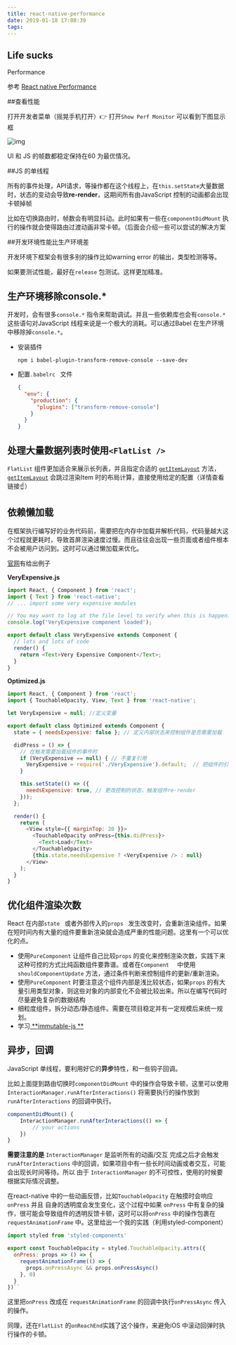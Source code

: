 ```yaml
---
title: react-native-performance
date: 2019-01-18 17:08:39
tags:
---
```



## Life sucks

Performance

参考 [React native Performance](https://facebook.github.io/react-native/docs/performance)



##查看性能

打开开发者菜单（摇晃手机打开）👉 打开`Show Perf Monitor` 可以看到下图显示框

![img](https://facebook.github.io/react-native/docs/assets/PerfUtil.png)

UI 和 JS 的帧数都稳定保持在60 为最优情况。



##JS 的单线程

所有的事件处理，API请求，等操作都在这个线程上，在`this.setState`大量数据时，状态的变动会导致**re-render**，这期间所有由JavaScript 控制的动画都会出现卡顿掉帧

比如在切换路由时，帧数会有明显抖动。此时如果有一些在`componentDidMount` 执行的操作就会使得路由过渡动画非常卡顿。（后面会介绍一些可以尝试的解决方案



##开发环境性能比生产环境差

开发环境下框架会有很多别的操作比如warning error 的输出，类型检测等等。

如果要测试性能，最好在`release` 包测试。这样更加精准。



## 生产环境移除console.*

开发时，会有很多`console.*` 指令来帮助调试。并且一些依赖库也会有`console.*` 这些语句对JavaScript 线程来说是一个极大的消耗。可以通过Babel 在生产环境中移除掉`console.*`。

- 安装插件

  `npm i babel-plugin-transform-remove-console --save-dev`

- 配置`.babelrc ` 文件

  ```json
  {
    "env": {
      "production": {
        "plugins": ["transform-remove-console"]
      }
    }
  }
  ```



## 处理大量数据列表时使用`<FlatList />`

`FlatList` 组件更加适合来展示长列表，并且指定合适的 [`getItemLayout`](https://facebook.github.io/react-native/docs/flatlist.html#getitemlayout) 方法， [`getItemLayout`](https://facebook.github.io/react-native/docs/flatlist.html#getitemlayout) 会跳过渲染Item 时的布局计算，直接使用给定的配置（详情查看链接☝️）



## 依赖懒加载

在框架执行编写好的业务代码前，需要把在内存中加载并解析代码，代码量越大这个过程就更耗时，导致首屏渲染速度过慢。而且往往会出现一些页面或者组件根本不会被用户访问到。这时可以通过懒加载来优化。

[官网](https://facebook.github.io/react-native/docs/performance#inline-requires)有给出例子

**VeryExpensive.js**

```javascript
import React, { Component } from 'react';
import { Text } from 'react-native';
// ... import some very expensive modules

// You may want to log at the file level to verify when this is happening
console.log('VeryExpensive component loaded');

export default class VeryExpensive extends Component {
  // lots and lots of code
  render() {
    return <Text>Very Expensive Component</Text>;
  }
}
```

**Optimized.js**

```javascript
import React, { Component } from 'react';
import { TouchableOpacity, View, Text } from 'react-native';

let VeryExpensive = null; //定义变量

export default class Optimized extends Component {
  state = { needsExpensive: false }; // 定义内部状态来控制组件是否需要加载

  didPress = () => {
    // 在触发需要加载组件的事件时
    if (VeryExpensive == null) { // 不重复引用
      VeryExpensive = require('./VeryExpensive').default;  // 把组件的引用赋给定义好的变量
    }

    this.setState(() => ({
      needsExpensive: true, // 更改控制的状态，触发组件re-render
    }));
  };

  render() {
    return (
      <View style={{ marginTop: 20 }}>
        <TouchableOpacity onPress={this.didPress}>
          <Text>Load</Text>
        </TouchableOpacity>
        {this.state.needsExpensive ? <VeryExpensive /> : null}
      </View>
    );
  }
}
```



## 优化组件渲染次数

React 在内部`state ` 或者外部传入的`props ` 发生改变时，会重新渲染组件。如果在短时间内有大量的组件要重新渲染就会造成严重的性能问题。这里有一个可以优化的点。

- 使用`PureComponent`  让组件自己比较`props` 的变化来控制渲染次数，实践下来这种可控的方式比纯函数组件要靠谱。或者在`Component  `  中使用 `shouldComponentUpdate`  方法，通过条件判断来控制组件的更新/重新渲染。
- 使用`PureComponent`  时要注意这个组件内部是浅比较状态，如果`props`  的有大量引用类型对象，则这些对象的内部变化不会被比较出来。所以在编写代码时尽量避免复杂的数据结构
- 细粒度组件，拆分动态/静态组件。需要在项目稳定并有一定规模后来统一规划。
- 学习[ **immutable-js **](https://github.com/facebook/immutable-js) 



## 异步，回调

JavaScript 单线程，要利用好它的**异步**特性，和一些钩子回调。



比如上面提到路由切换时`componentDidMount`  中的操作会导致卡顿，这里可以使用 `InteractionManager.runAfterInteractions()`  将需要执行的操作放到`runAfterInteractions`  的回调中执行。

```javascript
componentDidMount() {
	InteractionManager.runAfterInteractions(() => {
        // your actions
	})
}
```

**需要注意的是** `InteractionManager`  是监听所有的动画/交互 完成之后才会触发 `runAfterInteractions`  中的回调，如果项目中有一些长时间动画或者交互，可能会出现长时间等待。所以 由于 `InteractionManager`  的不可控性，使用的时候要根据实际情况调整。

在react-native 中的一些动画反馈，比如`TouchableOpacity`  在触摸时会响应 `onPress`  并且 自身的透明度会发生变化，这个过程中如果 `onPress`  中有复杂的操作，很可能会导致组件的透明反馈卡顿，这时可以将`onPress`  中的操作包裹在 `requestAnimationFrame`  中。这里给出一个我的实践（利用styled-component）

``` javascript
import styled from 'styled-components'

export const TouchableOpacity = styled.TouchableOpacity.attrs({
  onPress: props => () => {
    requestAnimationFrame(() => {
      props.onPressAsync && props.onPressAsync()
    }, 0)
  }
})``
```

这里把`onPress`  改成在 `requestAnimationFrame`  的回调中执行`onPressAsync`  传入的操作。

同理，还在`FlatList`  的`onReachEnd`实践了这个操作，来避免iOS 中滚动回弹时执行操作的卡顿。





